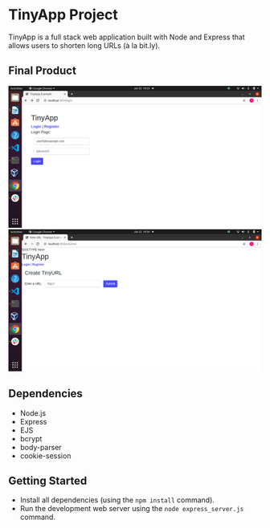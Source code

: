 # TinyApp Project

TinyApp is a full stack web application built with Node and Express that allows users to shorten long URLs (à la bit.ly).

## Final Product

!["Screenshot of URLs Login page""](https://github.com/veda1612/tinyapp/blob/master/docs/login.png?raw=true)
!["screenshot of URLs new page"](https://github.com/veda1612/tinyapp/blob/master/docs/urls_new.png?raw=true)

## Dependencies

- Node.js
- Express
- EJS
- bcrypt
- body-parser
- cookie-session

## Getting Started

- Install all dependencies (using the `npm install` command).
- Run the development web server using the `node express_server.js` command.
